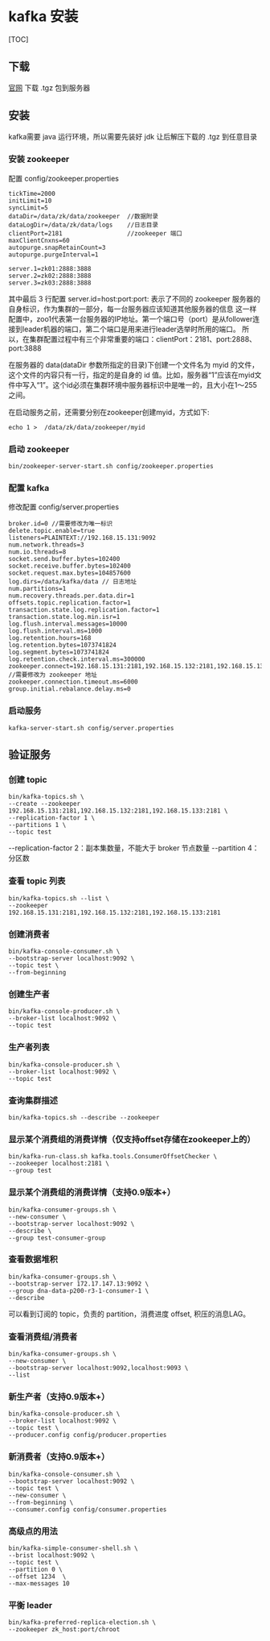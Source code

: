 # kafka 安装

[TOC]

## 下载
[官网](http://kafka.apache.org/downloads)
下载 .tgz 包到服务器

## 安装
kafka需要 java 运行环境，所以需要先装好 jdk
让后解压下载的 .tgz 到任意目录

### 安装 zookeeper

配置 config/zookeeper.properties
```shell
tickTime=2000
initLimit=10
syncLimit=5
dataDir=/data/zk/data/zookeeper  //数据附录
dataLogDir=/data/zk/data/logs    //日志目录
clientPort=2181                  //zookeeper 端口
maxClientCnxns=60
autopurge.snapRetainCount=3
autopurge.purgeInterval=1
 
server.1=zk01:2888:3888
server.2=zk02:2888:3888
server.3=zk03:2888:3888
```

其中最后 3 行配置 server.id=host:port:port: 表示了不同的 zookeeper 服务器的自身标识，作为集群的一部分，每一台服务器应该知道其他服务器的信息
这一样配置中，zoo1代表第一台服务器的IP地址。第一个端口号（port）是从follower连接到leader机器的端口，第二个端口是用来进行leader选举时所用的端口。
所以，在集群配置过程中有三个非常重要的端口：clientPort：2181、port:2888、port:3888

在服务器的 data(dataDir 参数所指定的目录)下创建一个文件名为 myid 的文件，这个文件的内容只有一行，指定的是自身的 id 值。比如，服务器“1”应该在myid文件中写入“1”。这个id必须在集群环境中服务器标识中是唯一的，且大小在1～255之间。

在启动服务之前，还需要分别在zookeeper创建myid，方式如下:
```shell
echo 1 >  /data/zk/data/zookeeper/myid
```

### 启动 zookeeper
```shell
bin/zookeeper-server-start.sh config/zookeeper.properties
```



### 配置 kafka
修改配置 config/server.properties 
```shell
broker.id=0 //需要修改为唯一标识
delete.topic.enable=true
listeners=PLAINTEXT://192.168.15.131:9092
num.network.threads=3
num.io.threads=8
socket.send.buffer.bytes=102400
socket.receive.buffer.bytes=102400
socket.request.max.bytes=104857600
log.dirs=/data/kafka/data // 日志地址
num.partitions=1
num.recovery.threads.per.data.dir=1
offsets.topic.replication.factor=1
transaction.state.log.replication.factor=1
transaction.state.log.min.isr=1
log.flush.interval.messages=10000
log.flush.interval.ms=1000
log.retention.hours=168
log.retention.bytes=1073741824
log.segment.bytes=1073741824
log.retention.check.interval.ms=300000
zookeeper.connect=192.168.15.131:2181,192.168.15.132:2181,192.168.15.133:2181 //需要修改为 zookeeper 地址
zookeeper.connection.timeout.ms=6000
group.initial.rebalance.delay.ms=0
```

### 启动服务
```shell
kafka-server-start.sh config/server.properties
```



## 验证服务

### 创建 topic
```shell
bin/kafka-topics.sh \
--create --zookeeper 192.168.15.131:2181,192.168.15.132:2181,192.168.15.133:2181 \
--replication-factor 1 \
--partitions 1 \
--topic test
```
--replication-factor 2：副本集数量，不能大于 broker 节点数量
--partition 4：分区数


### 查看 topic 列表
```shell
bin/kafka-topics.sh --list \
--zookeeper 192.168.15.131:2181,192.168.15.132:2181,192.168.15.133:2181
```

### 创建消费者
```shell
bin/kafka-console-consumer.sh \
--bootstrap-server localhost:9092 \
--topic test \
--from-beginning
```

### 创建生产者
```shell
bin/kafka-console-producer.sh \
--broker-list localhost:9092 \
--topic test
```

### 生产者列表
```shell
bin/kafka-console-producer.sh \
--broker-list localhost:9092 \
--topic test
```

### 查询集群描述
```shell
bin/kafka-topics.sh --describe --zookeeper 
```

### 显示某个消费组的消费详情（仅支持offset存储在zookeeper上的）
```shell
bin/kafka-run-class.sh kafka.tools.ConsumerOffsetChecker \
--zookeeper localhost:2181 \
--group test
```

### 显示某个消费组的消费详情（支持0.9版本+）
```shell
bin/kafka-consumer-groups.sh \
--new-consumer \
--bootstrap-server localhost:9092 \
--describe \
--group test-consumer-group
```

### 查看数据堆积
```shell
bin/kafka-consumer-groups.sh \
--bootstrap-server 172.17.147.13:9092 \
--group dna-data-p200-r3-1-consumer-1 \
--describe
```
可以看到订阅的 topic，负责的 partition，消费进度 offset, 积压的消息LAG。

### 查看消费组/消费者
```shell
bin/kafka-consumer-groups.sh \
--new-consumer \
--bootstrap-server localhost:9092,localhost:9093 \
--list
```

### 新生产者（支持0.9版本+）
```shell
bin/kafka-console-producer.sh \
--broker-list localhost:9092 \
--topic test \
--producer.config config/producer.properties
```

### 新消费者（支持0.9版本+）
```shell
bin/kafka-console-consumer.sh \
--bootstrap-server localhost:9092 \
--topic test \
--new-consumer \
--from-beginning \
--consumer.config config/consumer.properties
```

### 高级点的用法
```shell
bin/kafka-simple-consumer-shell.sh \
--brist localhost:9092 \
--topic test \
--partition 0 \
--offset 1234  \
--max-messages 10
```

### 平衡 leader
```shell
bin/kafka-preferred-replica-election.sh \
--zookeeper zk_host:port/chroot
```